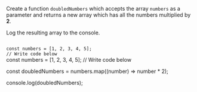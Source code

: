 Create a function `doubledNumbers`
which accepts the array `numbers`
as a parameter and returns a new
array which has all the numbers
multiplied by **2**.

Log the resulting array to the
console.

<codeblock language="javascript" type="exercise" testMode="fixedInput">
<code>
const numbers = [1, 2, 3, 4, 5];
// Write code below
</code>

<solution>
const numbers = [1, 2, 3, 4, 5];
// Write code below

const doubledNumbers = numbers.map((number) =>  number * 2);

console.log(doubledNumbers);
</solution>
</codeblock>
